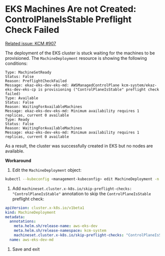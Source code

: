 # EKS Machines Are not Created: ControlPlaneIsStable Preflight Check Failed

[Related issue: KCM #907](https://github.com/k0rdent/kcm/issues/907)

The deployment of the EKS cluster is stuck waiting for the machines to be provisioned. The `MachineDeployment`
resource is showing the following conditions:

```shell
Type: MachineSetReady
Status: False
Reason: PreflightCheckFailed
Message: ekaz-eks-dev-eks-md: AWSManagedControlPlane kcm-system/ekaz-eks-dev-eks-cp is provisioning ("ControlPlaneIsStable" preflight check failed)
Type: Available
Status: False
Reason: WaitingForAvailableMachines
Message: ekaz-eks-dev-eks-md: Minimum availability requires 1 replicas, current 0 available
Type: Ready
Status: False
Reason: WaitingForAvailableMachines
Message: ekaz-eks-dev-eks-md: Minimum availability requires 1 replicas, current 0 available
```

As a result, the cluster was successfully created in EKS but no nodes are available.

**Workaround**

1. Edit the `MachineDeployment` object:
```bash
kubectl --kubeconfig <management-kubeconfig> edit MachineDeployment -n <cluster-namespace> <cluster-name>-md
```

1. Add `machineset.cluster.x-k8s.io/skip-preflight-checks: "ControlPlaneIsStable"` annotation to skip the
`ControlPlaneIsStable` preflight check:
```yaml
apiVersion: cluster.x-k8s.io/v1beta1
kind: MachineDeployment
metadata:
  annotations:
    meta.helm.sh/release-name: aws-eks-dev
    meta.helm.sh/release-namespace: kcm-system
    machineset.cluster.x-k8s.io/skip-preflight-checks: "ControlPlaneIsStable" # add new annotation
  name: aws-eks-dev-md
```

1. Save and exit
